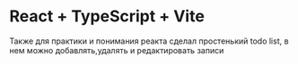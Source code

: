 # React + TypeScript + Vite

Также для практики и понимания реакта сделал простенький todo list, в нем можно добавлять,удалять и редактировать записи
